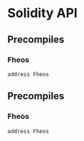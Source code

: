 # Solidity API

## Precompiles

### Fheos

```solidity
address Fheos
```

## Precompiles

### Fheos

```solidity
address Fheos
```

